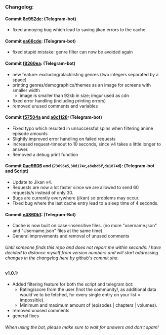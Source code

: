 ### Changelog:

#### Commit [8c952de](https://github.com/Vernoxvernax/PyAnimeList-Shuffle/commit/8c952de01d19574f26bcb4f96c97bc8bfa89c2d3): (Telegram-bot)
* fixed annoying bug which lead to saving jikan errors to the cache

#### Commit [ea68cde](https://github.com/Vernoxvernax/PyAnimeList-Shuffle/commit/ea68cde3ec09f6d08a1d798fe0692f39f5603ed8): (Telegram-bot)
* fixed stupid mistake: genre filter can now be avoided again

#### Commit [f8260ea](https://github.com/Vernoxvernax/PyAnimeList-Shuffle/commit/f8260ead64081282890f0761053993e9aaa762a4): (Telegram-bot)
* new feature: excluding/blacklisting genres (two integers separated by a space)
* printing genres/demographics/themes as an image for screens with smaller width
  * image is smaller than 92kb in size; imgur used as cdn
* fixed error handling (including printing errors)
* removed unused comments and variables

#### Commit [f57504a](https://github.com/Vernoxvernax/PyAnimeList-Shuffle/commit/f57504a5159ef615e507b36732670d545b1872a8) and [a8c1128](https://github.com/Vernoxvernax/PyAnimeList-Shuffle/commit/a8c1128e3b1ee53d86b72216b382bd16b26b60d0): (Telegram-bot)
* Fixed typo which resulted in unsuccessful spins when filtering anime episode amounts
* Slightly improved error handling on failed requests
* Increased request-timeout to 10 seconds, since v4 takes a little longer to answer.
* Removed a debug print function

#### Commit [0ae9606](https://github.com/Vernoxvernax/PyAnimeList-Shuffle/commit/0ae960603b2f1ed102023acb38e7d94cf1ee246b) and (`73696e5`,`38d174c`,`e8ebd6f`,`de1874d`): (Telegram-bot and Script)
* Update to Jikan v4.
* Requests are now a lot faster since we are allowed to send 60 requests/s instead of only 30.
* Bugs are currently everywhere (jikan) so problems may occur.
* Fixed bug where the last cache entry lead to a sleep time of 4 seconds.

#### Commit [e4860b1](https://github.com/Vernoxvernax/PyAnimeList-Shuffle/commit/e4860b1e539b80a4611b4e81c730103ae83b1249): (Telegram-Bot)
* Cache is now built on case-insensitive files. (no more "username.json" and "Username.json" files at the same time)
* General improvements and removal of unused comments
###### Until someone finds this repo and does not report me within seconds: I have decided to distance myself from version numbers and will start addressing changes in the changelog here by github's commit sha.

#### v1.0.1:
* Added filtering feature for both the script and telegram bot:
  - Rating/score from the user (!not the community!, as additional data would've to be fetched, for every single entry on your list = impossible).
  - Minimum and maximum amount of (episodes | chapters | volumes).
* removed unused comments
* general fixes
###### When using the bot, please make sure to wait for answers and don't spam!